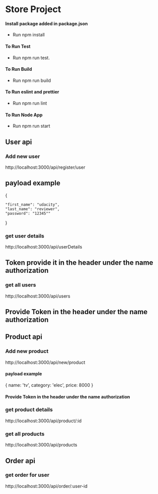 # Store Project

#### Install package added in package.json

- Run npm install

#### To Run Test

- Run npm run test.

#### To Run Build

- Run npm run build

#### To Run eslint and prettier

- Run npm run lint

#### To Run Node App

- Run npm run start


## User api

### Add new user
http://localhost:3000/api/register/user
## payload example
{

    "first_name": "udacity",
    "last_name": "reviewer",
    "password": "12345""
}

### get user details
http://localhost:3000/api/userDetails
## Token provide it in the header under the name authorization

### get all users
http://localhost:3000/api/users
## Provide Token in the header under the name authorization

## Product api

### Add new product
http://localhost:3000/api/new/product
#### payload example
{
    name: 'tv',
    category: 'elec',
    price: 8000
}

#### Provide Token in the header under the name authorization

### get product details
http://localhost:3000/api/product/:id

### get all products
http://localhost:3000/api/products


## Order api

### get order for user
http://localhost:3000/api/order/:user-id
